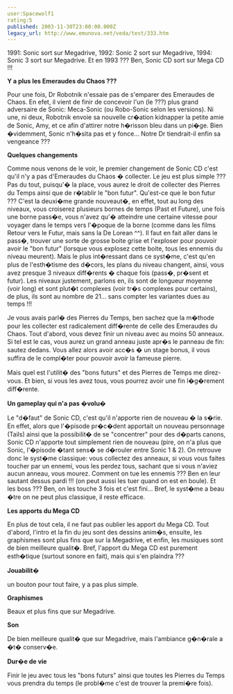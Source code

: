 ```yaml
---
user:Spacewolf1
rating:5
published: 2003-11-30T23:00:00.000Z
legacy_url: http://www.emunova.net/veda/test/333.htm
---
```

1991: Sonic sort sur Megadrive, 1992: Sonic 2 sort sur Megadrive, 1994: Sonic 3 sort sur Megadrive. Et en 1993 ??? Ben, Sonic CD sort sur Mega CD !!!  

  

**Y a plus les Emeraudes du Chaos ???**  

Pour une fois, Dr Robotnik n'essaie pas de s'emparer des Emeraudes de Chaos. En efet, il vient de finir de concevoir l'un (le ???) plus grand adversaire de Sonic: Meca-Sonic (ou Robo-Sonic selon les versions). Ni une, ni deux, Robotnik envoie sa nouvelle cr�ation kidnapper la petite amie de Sonic, Amy, et ce afin d'attirer notre h�risson bleu dans un pi�ge. Bien �videmment, Sonic n'h�sita pas et y fonce... Notre Dr tiendrait-il enfin sa vengeance ???  

  

**Quelques changements**  

Comme nous venons de le voir, le premier changement de Sonic CD c'est qu'il n'y a pas d'Emeraudes du Chaos � collecter. Le jeu est plus simple ??? Pas du tout, puisqu'� la place, vous aurez le droit de collecter des Pierres du Temps ainsi que de r�tablir le "bon futur". Qu'est-ce que le bon futur ??? C'est la deuxi�me grande nouveaut�, en effet, tout au long des niveaux, vous croiserez plusieurs bornes de temps (Past et Future), une fois une borne pass�e, vous n'avez qu'� atteindre une certaine vitesse pour voyager dans le temps vers l'�poque de la borne (comme dans les films Retour vers le Futur, mais sans la De Lorean ^^). Il faut en fait aller dans le pass�, trouver une sorte de grosse boite grise et l'exploser pour pouvoir avoir le "bon futur" (lorsque vous explosez cette boite, tous les ennemis du niveau meurent). Mais le plus int�ressant dans ce syst�me, c'est qu'en plus de l'esth�tisme des d�cors, les plans du niveau changent, ainsi, vous avez presque 3 niveaux diff�rents � chaque fois (pass�, pr�sent et futur). Les niveaux justement, parlons en, ils sont de longueur moyenne (voir long) et sont plut�t complexes (voir tr�s complexes pour certains), de plus, ils sont au nombre de 21... sans compter les variantes dues au temps !!!  

Je vous avais parl� des Pierres du Temps, ben sachez que la m�thode pour les collecter est radicalement diff�rente de celle des Emeraudes du Chaos. Tout d'abord, vous devez finir un niveau avec au moins 50 anneaux. Si tel est le cas, vous aurez un grand anneau juste apr�s le panneau de fin: sautez dedans. Vous allez alors avoir acc�s � un stage bonus, il vous suffira de le compl�ter pour pouvoir avoir la fameuse pierre.  

Mais quel est l'utilit� des "bons futurs" et des Pierres de Temps me direz-vous. Et bien, si vous les avez tous, vous pourrez avoir une fin l�g�rement diff�rente.  

  

**Un gameplay qui n'a pas �volu�**  

Le "d�faut" de Sonic CD, c'est qu'il n'apporte rien de nouveau � la s�rie. En effet, alors que l'�pisode pr�c�dent apportait un nouveau personnage (Tails) ainsi que la possibilit� de se "concentrer" pour des d�parts canons, Sonic CD n'apporte tout simplement rien de nouveau (pire, on n'a plus que Sonic, l'�pisode �tant sens� se d�rouler entre Sonic 1 & 2). On retrouve donc le syst�me classique: vous collectez des anneaux, si vous vous faites toucher par un ennemi, vous les perdez tous, sachant que si vous n'aviez aucun anneau, vous mourez. Comment on tue les ennemis ??? Ben en leur sautant dessus pardi !!! (on peut aussi les tuer quand on est en boule). Et les boss ??? Ben, on les touche 3 fois et c'est fini... Bref, le syst�me a beau �tre on ne peut plus classique, il reste efficace.  

  

**Les apports du Mega CD**  

En plus de tout cela, il ne faut pas oublier les apport du Mega CD. Tout d'abord, l'intro et la fin du jeu sont des dessins anim�s, ensuite, les graphismes sont plus fins que sur la Megadrive, et enfin, les musiques sont de bien meilleure qualit�. Bref, l'apport du Mega CD est purement esth�tique (surtout sonore en fait), mais qui s'en plaindra ???  

  

  

**Jouabilit�**  

un bouton pour tout faire, y a pas plus simple.  

**Graphismes**  

Beaux et plus fins que sur Megadrive.  

**Son**  

De bien meilleure qualit� que sur Megadrive, mais l'ambiance g�n�rale a �t� conserv�e.  

**Dur�e de vie**  

Finir le jeu avec tous les "bons futurs" ainsi que toutes les Pierres du Temps vous prendra du temps (le probl�me c'est de trouver la premi�re fois).